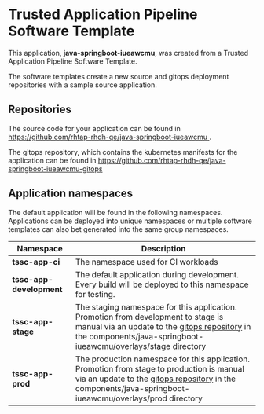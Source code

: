 # Trusted Application Pipeline Software Template

This application, **java-springboot-iueawcmu**, was created from a Trusted Application Pipeline Software Template.

The software templates create a new source and gitops deployment repositories with a sample source application. 

## Repositories

The source code for your application can be found in [https://github.com/rhtap-rhdh-qe/java-springboot-iueawcmu ](https://github.com/rhtap-rhdh-qe/java-springboot-iueawcmu ).
 
The gitops repository, which contains the kubernetes manifests for the application can be found in 
[https://github.com/rhtap-rhdh-qe/java-springboot-iueawcmu-gitops ](https://github.com/rhtap-rhdh-qe/java-springboot-iueawcmu-gitops ) 

## Application namespaces 

The default application will be found in the following namespaces. Applications can be deployed into unique namespaces or multiple software templates can also bet generated into the same group namespaces.  

|  Namespace   |  Description   |  
| -------- | -------- |
| **tssc-app-ci** | The namespace used for CI workloads |
| **tssc-app-development** | The default application during development. Every build will be deployed to this namespace for testing. |
| **tssc-app-stage** | The staging namespace for this application. Promotion from development to stage is manual via an update to the [gitops repository](https://github.com/rhtap-rhdh-qe/java-springboot-iueawcmu-gitops ) in the components/java-springboot-iueawcmu/overlays/stage directory |
| **tssc-app-prod** | The production namespace for this application. Promotion from stage to production is manual via an update to the [gitops repository](https://github.com/rhtap-rhdh-qe/java-springboot-iueawcmu-gitops ) in the components/java-springboot-iueawcmu/overlays/prod directory |
